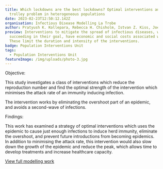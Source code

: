 ```yaml
---
title: Which lockdowns are the best lockdowns? Optimal interventions and the
  trolley problem in heterogeneous populations
date: 2023-02-23T12:50:12.142Z
organisation: Infectious Disease Modelling La Trobe
author: Pratyush K. Kollepara, Rebecca H. Chisholm, Istvan Z. Kiss, Joel C. Miller
preview: Interventions to mitigate the spread of infectious diseases, while
  succeeding in their goal, have economic and social costs associated with them.
  These limit the duration and intensity of the interventions.
badge: Population Interventions Unit
tags:
  - Population Interventions Unit
featureImage: /img/uploads/photo-3.jpg
---
```

Objective: 

This study investigates a class of interventions which reduce the reproduction number and find the optimal strength of the intervention which minimises the attack rate of an immunity inducing infection.

The intervention works by eliminating the overshoot part of an epidemic, and avoids a second-wave of infections.

Findings: 

This work has examined a strategy of optimal interventions which uses the epidemic to cause just enough infections to induce herd immunity, eliminate the overshoot, and prevent future introductions from becoming epidemics. In addition to minimising the attack rate, this intervention would also slow down the growth of the epidemic and reduce the peak, which allows time to develop treatments and increase healthcare capacity.

<a href="https://www.medrxiv.org/content/10.1101/2023.02.18.23286135v1" target="_blank">
View full modelling work
</a>
